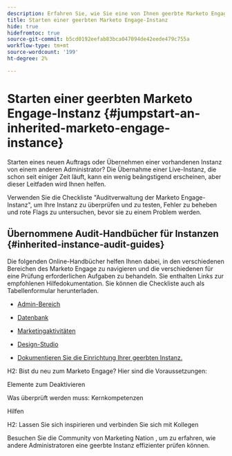 ```yaml
---
description: Erfahren Sie, wie Sie eine von Ihnen geerbte Marketo Engage-Instanz optimieren und skalieren können. Befolgen Sie die Checkliste, um die Admin-Einstellungen zu überprüfen und die Hygiene in der Datenbank zu gewährleisten.
title: Starten einer geerbten Marketo Engage-Instanz
hide: true
hidefromtoc: true
source-git-commit: b5cd0192eefab83bca047094de42eede479c755a
workflow-type: tm+mt
source-wordcount: '199'
ht-degree: 2%

---
```


# Starten einer geerbten Marketo Engage-Instanz {#jumpstart-an-inherited-marketo-engage-instance}

Starten eines neuen Auftrags oder Übernehmen einer vorhandenen Instanz von einem anderen Administrator? Die Übernahme einer Live-Instanz, die schon seit einiger Zeit läuft, kann ein wenig beängstigend erscheinen, aber dieser Leitfaden wird Ihnen helfen.

Verwenden Sie die Checkliste &quot;Auditverwaltung der Marketo Engage-Instanz&quot;, um Ihre Instanz zu überprüfen und zu testen, Fehler zu beheben und rote Flags zu untersuchen, bevor sie zu einem Problem werden.

## Übernommene Audit-Handbücher für Instanzen {#inherited-instance-audit-guides}

Die folgenden Online-Handbücher helfen Ihnen dabei, in den verschiedenen Bereichen des Marketo Engage zu navigieren und die verschiedenen für eine Prüfung erforderlichen Aufgaben zu behandeln. Sie enthalten Links zur empfohlenen Hilfedokumentation. Sie können die Checkliste auch als Tabellenformular herunterladen.

* [Admin-Bereich](/help/marketo/getting-started/inheriting-a-marketo-instance/new-inherit-doc-1.md)

* [Datenbank](/help/marketo/getting-started/inheriting-a-marketo-instance/new-inherit-doc-2.md)

* [Marketingaktivitäten](/help/marketo/getting-started/inheriting-a-marketo-instance/new-inherit-doc-3.md)

* [Design-Studio](/help/marketo/getting-started/inheriting-a-marketo-instance/new-inherit-doc-4.md)

* [Dokumentieren Sie die Einrichtung Ihrer geerbten Instanz.](/help/marketo/getting-started/inheriting-a-marketo-instance/new-inherit-doc-5.md)


H2: Bist du neu zum Marketo Engage? Hier sind die Voraussetzungen:

Elemente zum Deaktivieren

Was überprüft werden muss: Kernkompetenzen

Hilfen



H2: Lassen Sie sich inspirieren und verbinden Sie sich mit Kollegen



Besuchen Sie die Community von Marketing Nation , um zu erfahren, wie andere Administratoren eine geerbte Instanz effizienter prüfen können.